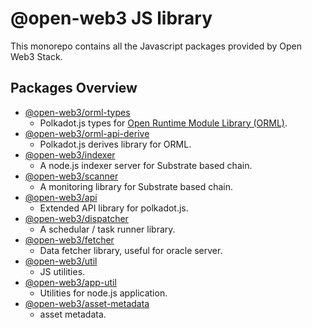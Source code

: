 # @open-web3 JS library

This monorepo contains all the Javascript packages provided by Open Web3 Stack.

## Packages Overview

- [@open-web3/orml-types](./packages/orml-types)
  - Polkadot.js types for [Open Runtime Module Library (ORML)](https://github.com/open-web3-stack/open-runtime-module-library).
- [@open-web3/orml-api-derive](./packages/orml-api-derive)
  - Polkadot.js derives library for ORML.
- [@open-web3/indexer](./packages/indexer)
  - A node.js indexer server for Substrate based chain.
- [@open-web3/scanner](./packages/scanner)
  - A monitoring library for Substrate based chain.
- [@open-web3/api](./packages/api)
  - Extended API library for polkadot.js.
- [@open-web3/dispatcher](./packages/dispatcher)
  - A schedular / task runner library.
- [@open-web3/fetcher](./packages/fetcher)
  - Data fetcher library, useful for oracle server.
- [@open-web3/util](./packages/util)
  - JS utilities.
- [@open-web3/app-util](./packages/app-util)
  - Utilities for node.js application.
- [@open-web3/asset-metadata](./packages/asset-metadata)
  - asset metadata.
